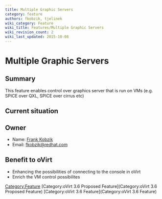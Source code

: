 ```yaml
---
title: Multiple Graphic Servers
category: feature
authors: fkobzik, tjelinek
wiki_category: Feature
wiki_title: Features/Multiple Graphic Servers
wiki_revision_count: 2
wiki_last_updated: 2015-10-08
---
```


# Multiple Graphic Servers

## Summary

This feature enables control over graphics server that is run on VMs (e.g. SPICE over QXL, SPICE over cirrus etc)

## Current situation

## Owner

*   Name: [Frank Kobzik](User:Fkobzik)
*   Email: <fkobzik@redhat.com>

## Benefit to oVirt

*   Enhancing the possibilities of connecting to the console in oVirt
*   Enrich the VM control possibilites

<Category:Feature> [Category:oVirt 3.6 Proposed Feature](Category:oVirt 3.6 Proposed Feature) [Category:oVirt 3.6 Feature](Category:oVirt 3.6 Feature)
